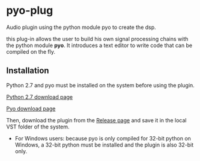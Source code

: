# pyo-plug

Audio plugin using the python module pyo to create the dsp.

this plug-in allows the user to build his own signal processing chains with the python module **pyo**.
It introduces a text editor to write code that can be compiled on the fly.

## Installation

Python 2.7 and pyo must be installed on the system before using the plugin.

[Python 2.7 download page](https://www.python.org/downloads/release/python-2715/)

[Pyo download page](http://ajaxsoundstudio.com/software/pyo/)

Then, download the plugin from the [Release page](https://github.com/belangeo/pyo-plug/releases) 
and save it in the local VST folder of the system.

* For Windows users: because pyo is only compiled for 32-bit python on Windows, a 32-bit python
must be installed and the plugin is also 32-bit only.